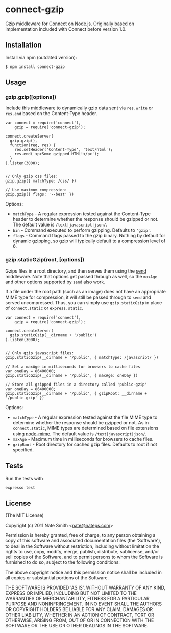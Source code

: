 # connect-gzip

Gzip middleware for [Connect](http://senchalabs.github.com/connect/) on [Node.js](http://nodejs.org). Originally based on implementation included with Connect before version 1.0.


## Installation

Install via npm (outdated version):

    $ npm install connect-gzip


## Usage

### gzip.gzip([options])

Include this middleware to dynamically gzip data sent via `res.write` or `res.end` based on the Content-Type header.

    var connect = require('connect'),
        gzip = require('connect-gzip');
    
    connect.createServer(
      gzip.gzip(),
      function(req, res) {
        res.setHeader('Content-Type', 'text/html');
        res.end('<p>Some gzipped HTML!</p>');
      }
    ).listen(3000);
    
    
    // Only gzip css files:
    gzip.gzip({ matchType: /css/ })
    
    // Use maximum compression:
    gzip.gzip({ flags: '--best' })

Options:

- `matchType` - A regular expression tested against the Content-Type header to determine whether the response should be gzipped or not. The default value is `/text|javascript|json/`.
- `bin` - Command executed to perform gzipping. Defaults to `'gzip'`.
- `flags` - Command flags passed to the gzip binary. Nothing by default for dynamic gzipping, so gzip will typically default to a compression level of 6.


### gzip.staticGzip(root, [options])

Gzips files in a root directory, and then serves them using the [send](https://github.com/pillarjs/send) middleware. Note that options get passed through as well, so the `maxAge` and other options supported by `send` also work.

If a file under the root path (such as an image) does not have an appropriate MIME type for compression, it will still be passed through to `send` and served uncompressed. Thus, you can simply use `gzip.staticGzip` in place of `connect.static` or `express.static`.

    var connect = require('connect'),
        gzip = require('connect-gzip');
    
    connect.createServer(
      gzip.staticGzip(__dirname + '/public')
    ).listen(3000);
    
    
    // Only gzip javascript files:
    gzip.staticGzip(__dirname + '/public', { matchType: /javascript/ })

    // Set a maxAge in milliseconds for browsers to cache files
    var oneDay = 86400000;
    gzip.staticGzip(__dirname + '/public', { maxAge: oneDay })

    // Store all gzipped files in a directory called 'public-gzip'
    var oneDay = 86400000;
    gzip.staticGzip(__dirname + '/public', { gzipRoot: __dirname + '/public-gzip' })

Options:

- `matchType` - A regular expression tested against the file MIME type to determine whether the response should be gzipped or not. As in `connect.static`, MIME types are determined based on file extensions using [node-mime](https://github.com/bentomas/node-mime). The default value is `/text|javascript|json/`.
- `maxAge` - Maximum time in milliseconds for browsers to cache files.
- `gzipRoot` - Root directory for cached gzip files. Defaults to root if not specified.


## Tests

Run the tests with

    expresso test


## License

(The MIT License)

Copyright (c) 2011 Nate Smith &lt;nate@nateps.com&gt;

Permission is hereby granted, free of charge, to any person obtaining
a copy of this software and associated documentation files (the
'Software'), to deal in the Software without restriction, including
without limitation the rights to use, copy, modify, merge, publish,
distribute, sublicense, and/or sell copies of the Software, and to
permit persons to whom the Software is furnished to do so, subject to
the following conditions:

The above copyright notice and this permission notice shall be
included in all copies or substantial portions of the Software.

THE SOFTWARE IS PROVIDED 'AS IS', WITHOUT WARRANTY OF ANY KIND,
EXPRESS OR IMPLIED, INCLUDING BUT NOT LIMITED TO THE WARRANTIES OF
MERCHANTABILITY, FITNESS FOR A PARTICULAR PURPOSE AND NONINFRINGEMENT.
IN NO EVENT SHALL THE AUTHORS OR COPYRIGHT HOLDERS BE LIABLE FOR ANY
CLAIM, DAMAGES OR OTHER LIABILITY, WHETHER IN AN ACTION OF CONTRACT,
TORT OR OTHERWISE, ARISING FROM, OUT OF OR IN CONNECTION WITH THE
SOFTWARE OR THE USE OR OTHER DEALINGS IN THE SOFTWARE.